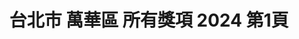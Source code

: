 ---
title: "台北市 萬華區 所有獎項 2024 第1頁"
description: "台北市 萬華區 所有獎項 2024 獲獎餐廳 第1頁"
keywords:
  - 美食競賽
  - 台灣美食
  - 美食精選
datePublished: "2025-06-30"
dateModified: "2025-07-06"
city: "台北市"
district: "萬華區"
award: "所有獎項"
year: "2024"
page: 1
count: 4

restaurants:
  - name: "華西街台南擔仔麵海鮮餐廳"
    city: "台北市"
    district: "萬華區"
    address: "台北市萬華區青山里華西街31-1號"
    phone: "0223081123"
    geo: "25.038018155437342, 121.49844876887356"
    link: "台北市/萬華區/華西街台南擔仔麵海鮮餐廳"
    google_map: "https://maps.app.goo.gl/hLaN5dbM56hzFV36A"
    footinder: "https://footinder.com.tw/%E5%8F%B0%E5%8C%97%E5%B8%82%E8%90%AC%E8%8F%AF%E5%8D%80/5587/"
    award:
    - name: "500盤"
      year: "2024"
  - name: "詹記麻辣火鍋-西門大世界"
    city: "台北市"
    district: "萬華區"
    address: "10844台北市萬華區成都路81號B1"
    phone: "0223111800"
    geo: "25.04311400354847, 121.505162945158"
    link: "台北市/萬華區/詹記麻辣火鍋-西門大世界"
    google_map: "https://maps.app.goo.gl/KKFc3J1GwyBE5yLk7"
    footinder: ""
    award:
    - name: "500盤"
      year: "2024"
  - name: "周記肉粥店"
    city: "台北市"
    district: "萬華區"
    address: "台北市萬華區廣州街104號"
    phone: "0223025588"
    geo: "25.036528085338258, 121.5022076698149"
    link: "台北市/萬華區/周記肉粥店"
    google_map: "https://maps.app.goo.gl/CyC4X85C91FbKeQa6"
    footinder: "https://footinder.com.tw/%E5%8F%B0%E5%8C%97%E5%B8%82%E8%90%AC%E8%8F%AF%E5%8D%80/7467/"
    award:
    - name: "500盤"
      year: "2024"
  - name: "御真牛餐館"
    city: "台北市"
    district: "萬華區"
    address: "108台北市萬華區成都路27巷3號"
    phone: "0223033960"
    geo: "25.042835397710764, 121.50689539862134"
    link: "台北市/萬華區/御真牛餐館"
    google_map: "https://maps.app.goo.gl/F3PYdz4HMu2wS2xs8"
    footinder: "https://footinder.com.tw/%E5%8F%B0%E5%8C%97%E5%B8%82%E8%90%AC%E8%8F%AF%E5%8D%80/63609/"
    award:
    - name: "台北國際牛肉麵節"
      year: "2024"
---